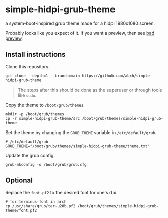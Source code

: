 # simple-hidpi-grub-theme
a system-boot-inspired grub theme made for a hidpi 1980x1080 screen.

Probably looks like you expect of it. If you want a preview, then see [bad preview](https://github.com/abxh/simple-hidpi-grub-theme/blob/main/bad_preview.jpg).

## Install instructions
Clone this repository.
```
git clone --depth=1 --branch=main https://github.com/abxh/simple-hidpi-grub-theme
```

> The steps after this should be done as the superuser or through tools like `sudo`.

Copy the theme to `/boot/grub/themes`. 
```
mkdir -p /boot/grub/themes
cp -r simple-hidpi-grub-theme/src /boot/grub/themes/simple-hidpi-grub-theme
```

Set the theme by changing the `GRUB_THEME` variable in `/etc/default/grub`.
```
# /etc/default/grub
GRUB_THEME="/boot/grub/themes/simple-hidpi-grub-theme/theme.txt"
```

Update the grub config.
```
grub-mkconfig -o /boot/grub/grub.cfg
```

## Optional
Replace the `font.pf2` to the desired font for one's dpi.
```
# for terminus-font in arch
cp /usr/share/grub/ter-u28b.pf2 /boot/grub/themes/simple-hidpi-grub-theme/font.pf2
```

